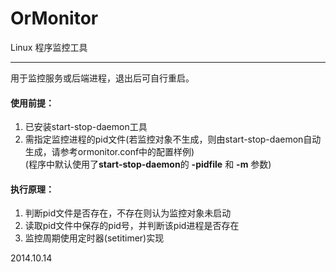 OrMonitor
=========

Linux 程序监控工具


----
用于监控服务或后端进程，退出后可自行重启。  
  
#### 使用前提：  
1. 已安装start-stop-daemon工具  
2. 需指定监控进程的pid文件(若监控对象不生成，则由start-stop-daemon自动生成，请参考ormonitor.conf中的配置样例)  
  (程序中默认使用了**start-stop-daemon**的 **-pidfile** 和 **-m** 参数)

#### 执行原理：  
1. 判断pid文件是否存在，不存在则认为监控对象未启动  
2. 读取pid文件中保存的pid号，并判断该pid进程是否存在  
3. 监控周期使用定时器(setitimer)实现  

2014.10.14
